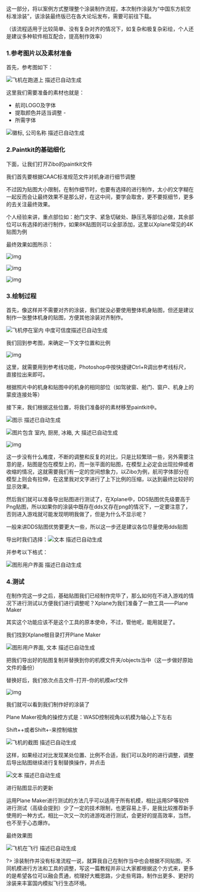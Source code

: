 这一部分，将以案例方式整理整个涂装制作流程，本次制作涂装为“中国东方航空标准涂装”，该涂装最终版已在各大论坛发布，需要可前往下载。

（该流程适用于比较简单、没有复杂对齐的情况下，如复杂和极复杂彩绘，个人还是建议多种软件相互配合，提高制作效率）

 

### 1.参考图片以及素材准备

 首先，参考图如下：



![飞机在跑道上  描述已自动生成](https://img1.imgtp.com/2023/07/10/KwVDUeH7.jpg) 

 



 

 

 

 

 

 

 

 



这里我们需要准备的素材也就是：

- 航司LOGO及字体
- 提取颜色并适当调整 - 
- 所需字体

 



![徽标, 公司名称  描述已自动生成](https://img1.imgtp.com/2023/07/10/e7g0QHqL.jpg) 

 



 

 

 

 

 

 

 



### 2.Paintkit的基础细化

下面，让我们打开Zibo的paintkit文件

我们首先要根据CAAC标准规范文件对机身进行细节调整

不过因为贴图大小限制，在制作细节时，也要有选择的进行制作，太小的文字糊在一起反而会让最终效果不是那么好，在这中间，要学会取舍，更不要抠细节，更多的去关注最终效果。

个人经验来讲，重点部位如：舱门文字、紧急切破处、静压孔等部位必做，其余部位可以有选择的进行制作，如果8K贴图则可以全部添加，这里以Xplane常见的4K贴图为例

最终效果如图所示：

 

 

 

 

![img](https://img1.imgtp.com/2023/07/10/WGnFLEVZ.jpg)

![img](https://img1.imgtp.com/2023/07/10/ZkAPz8pf.jpg)

![img](https://img1.imgtp.com/2023/07/10/TvasbF1l.jpg)

 

 

### 3.绘制过程

首先，像这样并不需要对齐的涂装，我们就没必要使用整体机身贴图，但还是建议制作一张整体机身的贴图，方便其他涂装对齐制作。

![飞机停在室内  中度可信度描述已自动生成](https://img1.imgtp.com/2023/07/10/9V9hguhg.jpg)

我们回到参考图，来确定一下文字位置和比例

![img](https://img1.imgtp.com/2023/07/10/WkyMoYsn.jpg)

这里，就需要用到参考线功能，Photoshop中按快捷键Ctrl+R调出参考线标尺，直接拉出来即可。

根据照片中的机身和贴图中的机身的相同部位（如驾驶窗、舱门、窗户、机身上的蒙皮连接处等）

接下来，我们根据这些位置，将我们准备好的素材移至paintkit中。

 

 

![图示  描述已自动生成](https://img1.imgtp.com/2023/07/10/04WpYHPa.jpg)

 

![图片包含 室内, 厨房, 冰箱, 大  描述已自动生成](https://img1.imgtp.com/2023/07/10/2rjb3oli.jpg)

 

 

![img](https://img1.imgtp.com/2023/07/10/ycToggm9.jpg)

 

这一步没有什么难度，不断的调整和反复的对比，只是比较繁琐一些，另外需要注意的是，贴图是包在模型上的，而一张平面的贴图，在模型上必定会出现拉伸或者收缩的情况，这就需要我们有一定的空间想象力，以Zibo为例，航司字体部分在模型上则会有拉伸，在这里我对文字进行了上下比例的压缩，以达到最终比较好的显示效果。

然后我们就可以准备导出贴图进行测试了，在Xplane中，DDS贴图优先级要高于Png贴图，所以如果你的涂装中既存在dds又存在png的情况下，一定要注意了，否则进入游戏就可能发现明明我做了，但是为什么不显示呢？

一般来讲DDS贴图优势要更大一些，所以这一步还是建议各位尽量使用dds贴图

导出时我们选择：![文本  描述已自动生成](https://img1.imgtp.com/2023/07/10/ijQJWK2p.png)

并参考以下格式：

![图形用户界面  描述已自动生成](https://img1.imgtp.com/2023/07/10/894JBh8W.jpg)

 

### 4.测试

在制作完这一步之后，基础贴图我们已经制作完毕了，那么如何在不进入游戏的情况下进行测试以方便我们进行调整呢？Xplane为我们准备了一款工具——Plane Maker

 

其实这个功能应该不是这个工具的原本使命，不过，管他呢，能用就是了。

 

我们找到Xplane根目录打开Plane Maker

 

![图形用户界面, 文本  描述已自动生成](https://img1.imgtp.com/2023/07/10/DVsFcD3I.jpg)

 

把我们导出好的贴图复制并替换到你的机模文件夹/objects当中（这一步做好原始文件的备份）

 

替换好后，我们依次点击文件-打开-你的机模acf文件

![img](https://img1.imgtp.com/2023/07/10/Q4W9dWs1.jpg)

我们就可以看到我们制作好的涂装了

Plane Maker视角的操控方式是：WASD控制视角以机模为轴心上下左右

Shift++或者Shift+-来控制缩放

![飞机的截图  描述已自动生成](https://img1.imgtp.com/2023/07/10/HDAURBwI.jpg)

这样，如果经过对比发现某处位置、比例不合适，我们可以及时的进行调整，调整后导出贴图继续进行复制替换操作，并点击

![文本  描述已自动生成](https://img1.imgtp.com/2023/07/10/IlSR2euE.jpg)

进行贴图显示的更新

 

 

运用Plane Maker进行测试的方法几乎可以适用于所有机模，相比运用SP等软件进行测试（高级会提到）少了一定的技术限制，也更容易上手，是我比较推荐新手使用的一种方式，相比一次又一次的进游戏进行测试，会更好的提高效率，当然，也不至于心态爆炸。

 

最终效果图

![飞机在飞行  描述已自动生成](https://img1.imgtp.com/2023/07/10/1gxlnLbJ.jpg)

 

?> 涂装制作并没有标准流程一说，就算我自己在制作当中也会根据不同贴图，不同机模进行方法和工具的调整，写这一篇教程并非让大家都根据这个方式来，更多的是希望各位可以融会贯通，梳理好大概思路，少走些弯路，制作出更多、更好的涂装来丰富国内模拟飞行生态环境。 